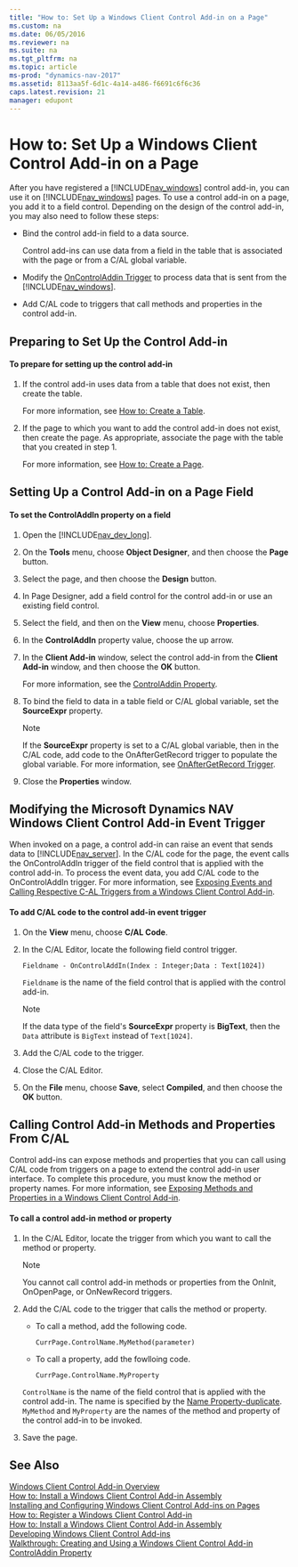 ```yaml
---
title: "How to: Set Up a Windows Client Control Add-in on a Page"
ms.custom: na
ms.date: 06/05/2016
ms.reviewer: na
ms.suite: na
ms.tgt_pltfrm: na
ms.topic: article
ms-prod: "dynamics-nav-2017"
ms.assetid: 8113aa5f-6d1c-4a14-a486-f6691c6f6c36
caps.latest.revision: 21
manager: edupont
---
```

# How to: Set Up a Windows Client Control Add-in on a Page
After you have registered a [!INCLUDE[nav_windows](includes/nav_windows_md.md)] control add\-in, you can use it on [!INCLUDE[nav_windows](includes/nav_windows_md.md)] pages. To use a control add\-in on a page, you add it to a field control. Depending on the design of the control add\-in, you may also need to follow these steps:  
  
-   Bind the control add\-in field to a data source.  
  
     Control add\-ins can use data from a field in the table that is associated with the page or from a C\/AL global variable.  
  
-   Modify the [OnControlAddin Trigger](OnControlAddin-Trigger.md) to process data that is sent from the [!INCLUDE[nav_windows](includes/nav_windows_md.md)].  
  
-   Add C\/AL code to triggers that call methods and properties in the control add\-in.  
  
## Preparing to Set Up the Control Add\-in  
  
#### To prepare for setting up the control add\-in  
  
1.  If the control add\-in uses data from a table that does not exist, then create the table.  
  
     For more information, see [How to: Create a Table](../Topic/How%20to:%20Create%20a%20Table.md).  
  
2.  If the page to which you want to add the control add\-in does not exist, then create the page. As appropriate, associate the page with the table that you created in step 1.  
  
     For more information, see [How to: Create a Page](../Topic/How%20to:%20Create%20a%20Page.md).  
  
## Setting Up a Control Add\-in on a Page Field  
  
#### To set the ControlAddIn property on a field  
  
1.  Open the [!INCLUDE[nav_dev_long](includes/nav_dev_long_md.md)].  
  
2.  On the **Tools** menu, choose **Object Designer**, and then choose the **Page** button.  
  
3.  Select the page, and then choose the **Design** button.  
  
4.  In Page Designer, add a field control for the control add\-in or use an existing field control.  
  
5.  Select the field, and then on the **View** menu, choose **Properties**.  
  
6.  In the **ControlAddIn** property value, choose the up arrow.  
  
7.  In the **Client Add\-in** window, select the control add\-in from the **Client Add\-in** window, and then choose the **OK** button.  
  
     For more information, see the [ControlAddin Property](ControlAddin-Property.md).  
  
8.  To bind the field to data in a table field or C\/AL global variable, set the **SourceExpr** property.  
  
    > [!NOTE]  
    >  If the **SourceExpr** property is set to a C\/AL global variable, then in the C\/AL code, add code to the OnAfterGetRecord trigger to populate the global variable. For more information, see [OnAfterGetRecord Trigger](OnAfterGetRecord-Trigger.md).  
  
9. Close the **Properties** window.  
  
##  <a name="EventTrigger"></a> Modifying the Microsoft Dynamics NAV Windows Client Control Add\-in Event Trigger  
 When invoked on a page, a control add\-in can raise an event that sends data to [!INCLUDE[nav_server](includes/nav_server_md.md)]. In the C\/AL code for the page, the event calls the OnControlAddIn trigger of the field control that is applied with the control add\-in. To process the event data, you add C\/AL code to the OnControlAddIn trigger. For more information, see [Exposing Events and Calling Respective C\-AL Triggers from a Windows Client Control Add\-in](Exposing-Events-and-Calling-Respective-C-AL-Triggers-from-a-Windows-Client-Control-Add-in.md).  
  
#### To add C\/AL code to the control add\-in event trigger  
  
1.  On the **View** menu, choose **C\/AL Code**.  
  
2.  In the C\/AL Editor, locate the following field control trigger.  
  
    ```  
    Fieldname - OnControlAddIn(Index : Integer;Data : Text[1024])  
    ```  
  
     `Fieldname` is the name of the field control that is applied with the control add\-in.  
  
    > [!NOTE]  
    >  If the data type of the field's **SourceExpr** property is **BigText**, then the `Data` attribute is `BigText` instead of `Text[1024]`.  
  
3.  Add the C\/AL code to the trigger.  
  
4.  Close the C\/AL Editor.  
  
5.  On the **File** menu, choose **Save**, select **Compiled**, and then choose the **OK** button.  
  
## Calling Control Add\-in Methods and Properties From C\/AL  
 Control add\-ins can expose methods and properties that you can call using C\/AL code from triggers on a page to extend the control add\-in user interface. To complete this procedure, you must know the method or property names. For more information, see [Exposing Methods and Properties in a Windows Client Control Add\-in](Exposing-Methods-and-Properties-in-a-Windows-Client-Control-Add-in.md).  
  
#### To call a control add\-in method or property  
  
1.  In the C\/AL Editor, locate the trigger from which you want to call the method or property.  
  
    > [!NOTE]  
    >  You cannot call control add\-in methods or properties from the OnInit, OnOpenPage, or OnNewRecord triggers.  
  
2.  Add the C\/AL code to the trigger that calls the method or property.  
  
    -   To call a method, add the following code.  
  
        ```  
        CurrPage.ControlName.MyMethod(parameter)  
        ```  
  
    -   To call a property, add the fowlloing code.  
  
        ```  
        CurrPage.ControlName.MyProperty  
        ```  
  
     `ControlName` is the name of the field control that is applied with the control add\-in. The name is specified by the [Name Property\-duplicate](Name-Property-duplicate.md). `MyMethod` and `MyProperty` are the names of the method and property of the control add\-in to be invoked.  
  
3.  Save the page.  
  
## See Also  
 [Windows Client Control Add\-in Overview](Windows-Client-Control-Add-in-Overview.md)   
 [How to: Install a Windows Client Control Add\-in Assembly](../Topic/How%20to:%20Install%20a%20Windows%20Client%20Control%20Add-in%20Assembly.md)   
 [Installing and Configuring Windows Client Control Add\-ins on Pages](Installing-and-Configuring-Windows-Client-Control-Add-ins-on-Pages.md)   
 [How to: Register a Windows Client Control Add\-in](../Topic/How%20to:%20Register%20a%20Windows%20Client%20Control%20Add-in.md)   
 [How to: Install a Windows Client Control Add\-in Assembly](../Topic/How%20to:%20Install%20a%20Windows%20Client%20Control%20Add-in%20Assembly.md)   
 [Developing Windows Client Control Add\-ins](Developing-Windows-Client-Control-Add-ins.md)   
 [Walkthrough: Creating and Using a Windows Client Control Add\-in](../Topic/Walkthrough:%20Creating%20and%20Using%20a%20Windows%20Client%20Control%20Add-in.md)   
 [ControlAddin Property](ControlAddin-Property.md)